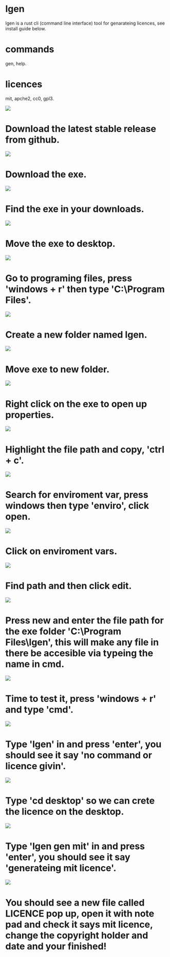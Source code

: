 # lgen
lgen is a rust cli (command line interface) tool for genarateing licences, see install guide below.

# commands

gen, help.

# licences

mit, apche2, cc0, gpl3.

<img src="./guide-imgs/lgen-release.PNG">

# Download the latest stable release from github. 

<img src="./guide-imgs/lgen-download.PNG">

# Download the exe.


<img src="./guide-imgs/lgen-foldershow.PNG">

# Find the exe in your downloads.


<img src="./guide-imgs/lgen-desktop.PNG">

# Move the exe to desktop.

<img src="./guide-imgs/lgen-program.PNG">

# Go to programing files, press 'windows + r' then type 'C:\Program Files'.


<img src="./guide-imgs/lgen-folder.PNG">

# Create a new folder named lgen.


<img src="./guide-imgs/lgen-move.PNG">

# Move exe to new folder.

<img src="./guide-imgs/lgen-prop.PNG">

# Right click on the exe to open up properties.


<img src="./guide-imgs/lgen-propcopy.PNG">

# Highlight the file path and copy, 'ctrl + c'. 


<img src="./guide-imgs/lgen-env.PNG">

# Search for enviroment var, press windows then type 'enviro', click open.


<img src="./guide-imgs/lgen-env2.PNG">

# Click on enviroment vars.


<img src="./guide-imgs/lgen-envedit.PNG">

# Find path and then click edit.


<img src="./guide-imgs/lgen-enventer.PNG">

# Press new and enter the file path for the exe folder 'C:\Program Files\lgen', this will make any file in there be accesible via typeing the name in cmd.


<img src="./guide-imgs/lgen-cmd.PNG">

# Time to test it, press 'windows + r' and type 'cmd'.


<img src="./guide-imgs/lgen-test.PNG">

# Type 'lgen' in and press 'enter', you should see it say 'no command or licence givin'.


<img src="./guide-imgs/lgen-desktop.PNG">

# Type 'cd desktop' so we can crete the licence on the desktop.

<img src="./guide-imgs/lgen-genmit.PNG">

# Type 'lgen gen mit' in and press 'enter', you should see it say 'generateing mit licence'.

<img src="./guide-imgs/lgen-fin.PNG">

# You should see a new file called LICENCE pop up, open it with note pad and check it says mit licence, change the copyright holder and date and your finished!
